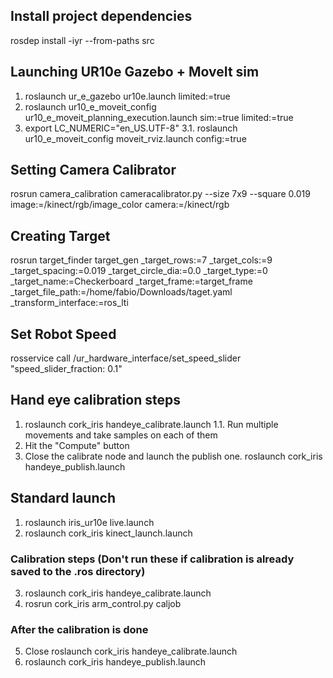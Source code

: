 ## Install project dependencies
rosdep install -iyr --from-paths src

## Launching UR10e Gazebo + MoveIt sim
1.   roslaunch ur_e_gazebo ur10e.launch limited:=true
2.   roslaunch ur10_e_moveit_config ur10_e_moveit_planning_execution.launch sim:=true limited:=true
3.   export LC_NUMERIC="en_US.UTF-8"
3.1. roslaunch ur10_e_moveit_config moveit_rviz.launch config:=true

## Setting Camera Calibrator
rosrun camera_calibration cameracalibrator.py --size 7x9 --square 0.019 image:=/kinect/rgb/image_color camera:=/kinect/rgb

## Creating Target
rosrun target_finder target_gen _target_rows:=7 _target_cols:=9 _target_spacing:=0.019 _target_circle_dia:=0.0 _target_type:=0 _target_name:=Checkerboard _target_frame:=target_frame _target_file_path:=/home/fabio/Downloads/taget.yaml _transform_interface:=ros_lti

## Set Robot Speed
rosservice call /ur_hardware_interface/set_speed_slider "speed_slider_fraction: 0.1"

## Hand eye calibration steps
1. roslaunch cork_iris handeye_calibrate.launch
1.1. Run multiple movements and take samples on each of them
2. Hit the "Compute" button
3. Close the calibrate node and launch the publish one. roslaunch cork_iris handeye_publish.launch

## Standard launch
1. roslaunch iris_ur10e live.launch
2. roslaunch cork_iris kinect_launch.launch
### Calibration steps (Don't run these if calibration is already saved to the .ros directory)
3. roslaunch cork_iris handeye_calibrate.launch
4. rosrun    cork_iris arm_control.py caljob
### After the calibration is done
5. Close roslaunch cork_iris handeye_calibrate.launch
6. roslaunch cork_iris handeye_publish.launch
